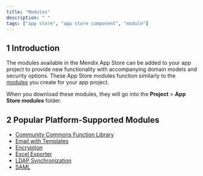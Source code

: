 ```yaml
---
title: "Modules"
description: " "
tags: ["app store", "app store component", "module"]
---
```


## 1 Introduction

The modules available in the Mendix App Store can be added to your app project to provide new functionality with accompanying domain models and security options. These App Store modules function similarly to the [modules](/refguide/modules) you create for your app project. 

When you download these modules, they will go into the **Project** > **App Store modules** folder.

## 2 Popular Platform-Supported Modules

* [Community Commons Function Library](community-commons-function-library)
* [Email with Templates](email-with-templates)
* [Encryption](encryption)
* [Excel Exporter](excel-exporter)
* [LDAP Synchronization](ldap-synchronization)
* [SAML](saml)
